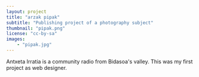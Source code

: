 ```yaml
---
layout: project
title: "arzak pipak"
subtitle: "Publishing project of a photography subject"
thumbnail: "pipak.png"
license: "cc-by-sa"
images:
    - "pipak.jpg"
---
```



Antxeta Irratia is a community radio from Bidasoa's valley. 
This was my first project as web designer.
